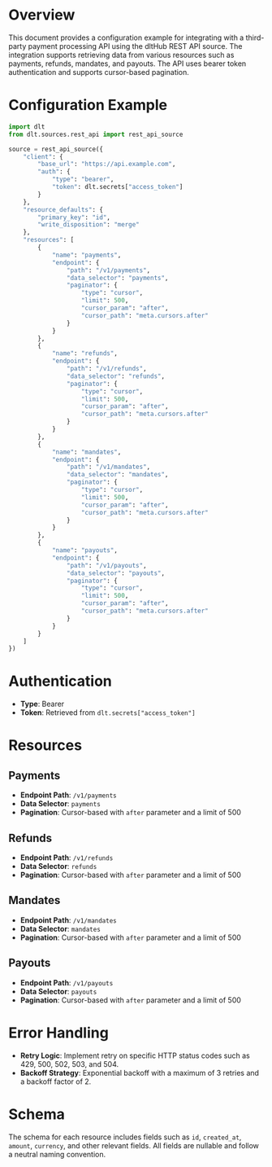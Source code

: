 # Overview

This document provides a configuration example for integrating with a third-party payment processing API using the dltHub REST API source. The integration supports retrieving data from various resources such as payments, refunds, mandates, and payouts. The API uses bearer token authentication and supports cursor-based pagination.

# Configuration Example

```python
import dlt
from dlt.sources.rest_api import rest_api_source

source = rest_api_source({
    "client": {
        "base_url": "https://api.example.com",
        "auth": {
            "type": "bearer",
            "token": dlt.secrets["access_token"]
        }
    },
    "resource_defaults": {
        "primary_key": "id",
        "write_disposition": "merge"
    },
    "resources": [
        {
            "name": "payments",
            "endpoint": {
                "path": "/v1/payments",
                "data_selector": "payments",
                "paginator": {
                    "type": "cursor",
                    "limit": 500,
                    "cursor_param": "after",
                    "cursor_path": "meta.cursors.after"
                }
            }
        },
        {
            "name": "refunds",
            "endpoint": {
                "path": "/v1/refunds",
                "data_selector": "refunds",
                "paginator": {
                    "type": "cursor",
                    "limit": 500,
                    "cursor_param": "after",
                    "cursor_path": "meta.cursors.after"
                }
            }
        },
        {
            "name": "mandates",
            "endpoint": {
                "path": "/v1/mandates",
                "data_selector": "mandates",
                "paginator": {
                    "type": "cursor",
                    "limit": 500,
                    "cursor_param": "after",
                    "cursor_path": "meta.cursors.after"
                }
            }
        },
        {
            "name": "payouts",
            "endpoint": {
                "path": "/v1/payouts",
                "data_selector": "payouts",
                "paginator": {
                    "type": "cursor",
                    "limit": 500,
                    "cursor_param": "after",
                    "cursor_path": "meta.cursors.after"
                }
            }
        }
    ]
})
```

# Authentication

- **Type**: Bearer
- **Token**: Retrieved from `dlt.secrets["access_token"]`

# Resources

## Payments

- **Endpoint Path**: `/v1/payments`
- **Data Selector**: `payments`
- **Pagination**: Cursor-based with `after` parameter and a limit of 500

## Refunds

- **Endpoint Path**: `/v1/refunds`
- **Data Selector**: `refunds`
- **Pagination**: Cursor-based with `after` parameter and a limit of 500

## Mandates

- **Endpoint Path**: `/v1/mandates`
- **Data Selector**: `mandates`
- **Pagination**: Cursor-based with `after` parameter and a limit of 500

## Payouts

- **Endpoint Path**: `/v1/payouts`
- **Data Selector**: `payouts`
- **Pagination**: Cursor-based with `after` parameter and a limit of 500

# Error Handling

- **Retry Logic**: Implement retry on specific HTTP status codes such as 429, 500, 502, 503, and 504.
- **Backoff Strategy**: Exponential backoff with a maximum of 3 retries and a backoff factor of 2.

# Schema

The schema for each resource includes fields such as `id`, `created_at`, `amount`, `currency`, and other relevant fields. All fields are nullable and follow a neutral naming convention.